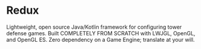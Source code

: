 # Redux
Lightweight, open source Java/Kotlin framework for configuring tower defense games. 
Built COMPLETELY FROM SCRATCH with LWJGL, OpenGL, and OpenGL ES. Zero dependency on a Game Engine; translate at your will.
